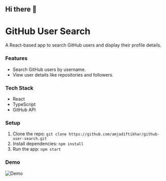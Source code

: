 ## Hi there 👋

# GitHub User Search
A React-based app to search GitHub users and display their profile details.

### Features
- Search GitHub users by username.
- View user details like repositories and followers.

### Tech Stack
- React
- TypeScript
- GitHub API

### Setup
1. Clone the repo: `git clone https://github.com/amjadiftikhar/github-user-search.git`
2. Install dependencies: `npm install`
3. Run the app: `npm start`

### Demo
![Demo](demo-image-link)


<!--
**amjadiftikhar/amjadiftikhar** is a ✨ _special_ ✨ repository because its `README.md` (this file) appears on your GitHub profile.

Here are some ideas to get you started:

- 🔭 I’m currently working on ...
- 🌱 I’m currently learning ...
- 👯 I’m looking to collaborate on ...
- 🤔 I’m looking for help with ...
- 💬 Ask me about ...
- 📫 How to reach me: ...
- 😄 Pronouns: ...
- ⚡ Fun fact: ...
-->
